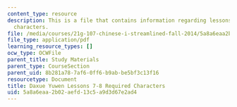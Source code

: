 ```yaml
---
content_type: resource
description: This is a file that contains information regarding lessons 7-8 required
  characters.
file: /media/courses/21g-107-chinese-i-streamlined-fall-2014/5a8a6eaa2b02aefd13c5a9d3d67e2ad4_MIT21G_107F14_L7and8Req.pdf
file_type: application/pdf
learning_resource_types: []
ocw_type: OCWFile
parent_title: Study Materials
parent_type: CourseSection
parent_uid: 8b281a78-7af6-0ff6-b9ab-be5bf3c13f16
resourcetype: Document
title: Daxue Yuwen Lessons 7-8 Required Characters
uid: 5a8a6eaa-2b02-aefd-13c5-a9d3d67e2ad4
---
```

